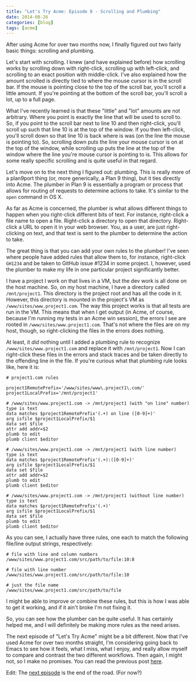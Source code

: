 ```yaml
---
title: "Let's Try Acme: Episode 8 - Scrolling and Plumbing"
date: 2014-08-26
categories: [blog]
tags: [acme]
---
```

After using Acme for over two months now, I finally figured out two fairly basic things: scrolling and plumbing.
<!--more-->
Let's start with scrolling. I knew (and have explained before) how scrolling works by scrolling down with right-click, scrolling up with left-click, and scrolling to an exact position with middle-click. I've also explained how the amount scrolled is directly tied to where the mouse cursor is in the scroll bar. If the mouse is pointing close to the top of the scroll bar, you'll scroll a little amount. If you're pointing at the bottom of the scroll bar, you'll scroll a lot, up to a full page.

What I've recently learned is that these "little" and "lot" amounts are not arbitrary. Where you point is exactly the line that will be used to scroll to. So, if you point to the scroll bar next to line 10 and then right-click, you'll scroll up such that line 10 is at the top of the window. If you then left-click, you'll scroll down so that line 10 is back where is was (on the line the mouse is pointing to). So, scrolling down puts the line your mouse cursor is on at the top of the window, while scrolling up puts the line at the top of the window where the line you're mouse cursor is pointing to is. This allows for some really specific scrolling and is quite useful in that regard.

Let's move on to the next thing I figured out: plumbing. This is really more of a plan9port thing (or, more generically, a Plan 9 thing), but it ties directly into Acme. The plumber in Plan 9 is essentially a program or process that allows for routing of requests to determine actions to take. It's similar to the `open` command in OS X. 

As far as Acme is concerned, the plumber is what allows different things to happen when you right-click different bits of text. For instance, right-click a file name to open a file. Right-click a directory to open that directory. Right-click a URL to open it in your web browser. You, as a user, are just right-clicking on text, and that text is sent to the plumber to determine the action to take.

The great thing is that you can add your own rules to the plumber! I've seen where people have added rules that allow them to, for instance, right-click `GH1234` and be taken to GitHub issue #1234 in some project. I, however, used the plumber to make my life in one particular project significantly better.

I have a project I work on that lives in a VM, but the dev work is all done on the host machine. So, on my host machine, I have a directory called `/mnt/project1`. This directory is the project root and has all the code in it. However, this directory is mounted in the project's VM as `/www/sites/www.project1.com`. The way this project works is that all tests are run in the VM. This means that when I get output (in Acme, of course, because I'm running my tests in an Acme win session), the errors I see are rooted in `/www/sites/www.project1.com`. That's not where the files are on my host, though, so right-clicking the files in the errors does nothing. 

At least, it *did* nothing until I added a plumbing rule to recognize `/www/sites/www.project1.com` and replace it with `/mnt/project1`. Now I can right-click these files in the errors and stack traces and be taken directly to the offending line in the file. If you're curious what that plumbing rule looks like, here it is:

```
# project1.com rules

project1RemotePrefix='/www/sites/www\.project1\.com/'
project1LocalPrefix='/mnt/project1'

# /www/sites/www.project1.com -> /mnt/project1 (with "on line" number)
type is text
data matches $project1RemotePrefix'(.+) on line ([0-9]+)'
arg isfile $project1LocalPrefix/$1
data set $file
attr add addr=$2
plumb to edit
plumb client $editor

# /www/sites/www.project1.com -> /mnt/project1 (with line number)
type is text
data matches $project1RemotePrefix'(.+):([0-9]+)'
arg isfile $project1LocalPrefix/$1
data set $file
attr add addr=$2
plumb to edit
plumb client $editor

# /www/sites/www.project1.com -> /mnt/project1 (without line number)
type is text
data matches $project1RemotePrefix'(.+)'
arg isfile $project1LocalPrefix/$1
data set $file
plumb to edit
plumb client $editor

```

As you can see, I actually have three rules, one each to match the following file/line output strings, respectively:

```
# file with line and column numbers
/www/sites/www.project1.com/src/path/to/file:10:8

# file with line number
/www/sites/www.project1.com/src/path/to/file:10

# just the file name
/www/sites/www.project1.com/src/path/to/file
```

I might be able to improve or combine these rules, but this is how I was able to get it working, and if it ain't broke I'm not fixing it.

So, you can see how the plumber can be quite useful. It has certainly helped me, and I will definitely be making more rules as the need arises. 

The next episode of "Let's Try Acme" might be a bit different. Now that I've used Acme for over two months straight, I'm considering going back to Emacs to see how it feels, what I miss, what I enjoy, and really allow myself to compare and contrast the two different workflows. Then again, I might not, so I make no promises. You can read the previous post [here](/blog/2014/08/07/lets-try-acme-episode-7-equilibrium/).

Edit: The [next episode](/blog/2014/10/06/lets-try-acme-episode-9-the-end/) is the end of the road. (For now?)
